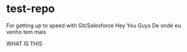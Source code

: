 # test-repo
For getting up to speed with Git/Salesforce 
Hey You Guys
De onde eu venho tem mais


WHAT IS THIS
